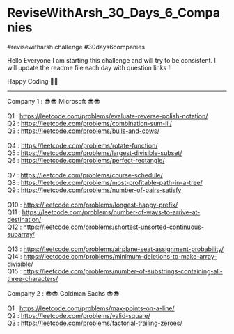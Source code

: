 # ReviseWithArsh_30_Days_6_Companies
#revisewitharsh challenge #30days6companies

Hello Everyone I am starting this challenge and will try to be consistent.
I will update the readme file each day with question links !! 

Happy Coding 🤗😎

-----------------------------------------------------------------------------------------------------------------------------------------------------------

Company 1 : 😎😎 Microsoft 😎😎 <br>
<br>
Q1 : https://leetcode.com/problems/evaluate-reverse-polish-notation/ <br>
Q2 : https://leetcode.com/problems/combination-sum-iii/<br>
Q3 : https://leetcode.com/problems/bulls-and-cows/<br>
<br>
Q4 : https://leetcode.com/problems/rotate-function/<br>
Q5 : https://leetcode.com/problems/largest-divisible-subset/ <br>
Q6 : https://leetcode.com/problems/perfect-rectangle/ <br>
<br>
Q7 : https://leetcode.com/problems/course-schedule/ <br>
Q8 : https://leetcode.com/problems/most-profitable-path-in-a-tree/ <br>
Q9 : https://leetcode.com/problems/number-of-pairs-satisfy  <br>
<br>
Q10 : https://leetcode.com/problems/longest-happy-prefix/ <br>
Q11 : https://leetcode.com/problems/number-of-ways-to-arrive-at-destination/ <br>
Q12 : https://leetcode.com/problems/shortest-unsorted-continuous-subarray/ <br>
<br>
Q13 : https://leetcode.com/problems/airplane-seat-assignment-probability/ <br>
Q14 : https://leetcode.com/problems/minimum-deletions-to-make-array-divisible/ <br>
Q15 : https://leetcode.com/problems/number-of-substrings-containing-all-three-characters/ <br>
<br>
Company 2 : 😎😎 Goldman Sachs 😎😎 <br>
<br>
Q1 : https://leetcode.com/problems/max-points-on-a-line/ <br>
Q2 : https://leetcode.com/problems/valid-square/ <br>
Q3 : https://leetcode.com/problems/factorial-trailing-zeroes/ <br>
<br>
